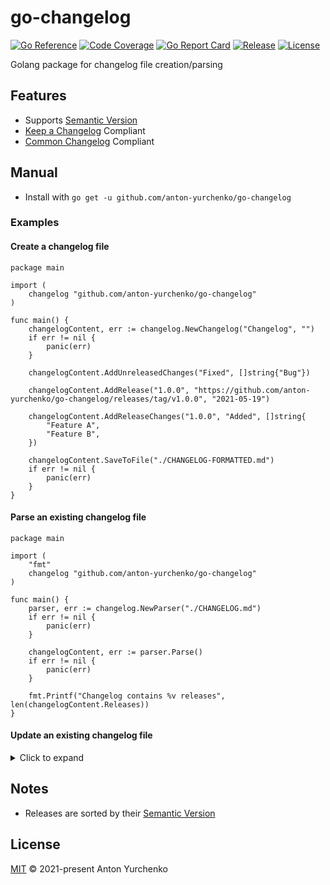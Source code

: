 # go-changelog

[![Go Reference](https://pkg.go.dev/badge/github.com/anton-yurchenko/go-changelog.svg)](https://pkg.go.dev/github.com/anton-yurchenko/go-changelog)
[![Code Coverage](https://codecov.io/gh/anton-yurchenko/go-changelog/branch/main/graph/badge.svg)](https://codecov.io/gh/anton-yurchenko/go-changelog)
[![Go Report Card](https://goreportcard.com/badge/github.com/anton-yurchenko/go-changelog)](https://goreportcard.com/report/github.com/anton-yurchenko/go-changelog)
[![Release](https://img.shields.io/github/v/release/anton-yurchenko/go-changelog)](https://github.com/anton-yurchenko/go-changelog/releases/latest)
[![License](https://img.shields.io/github/license/anton-yurchenko/go-changelog)](LICENSE.md)

Golang package for changelog file creation/parsing

## Features

- Supports [Semantic Version](https://semver.org/)
- [Keep a Changelog](https://keepachangelog.com/) Compliant
- [Common Changelog](https://github.com/vweevers/common-changelog) Compliant

## Manual

- Install with `go get -u github.com/anton-yurchenko/go-changelog`


### Examples

#### Create a changelog file

```golang
package main

import (
    changelog "github.com/anton-yurchenko/go-changelog"
)

func main() {
    changelogContent, err := changelog.NewChangelog("Changelog", "")
    if err != nil {
        panic(err)
    }

    changelogContent.AddUnreleasedChanges("Fixed", []string{"Bug"})

    changelogContent.AddRelease("1.0.0", "https://github.com/anton-yurchenko/go-changelog/releases/tag/v1.0.0", "2021-05-19")

    changelogContent.AddReleaseChanges("1.0.0", "Added", []string{
        "Feature A",
        "Feature B",
    })

    changelogContent.SaveToFile("./CHANGELOG-FORMATTED.md")
    if err != nil {
        panic(err)
    }
}
```

#### Parse an existing changelog file

```golang
package main

import (
    "fmt"
    changelog "github.com/anton-yurchenko/go-changelog"
)

func main() {
    parser, err := changelog.NewParser("./CHANGELOG.md")
    if err != nil {
        panic(err)
    }

    changelogContent, err := parser.Parse()
    if err != nil {
        panic(err)
    }

    fmt.Printf("Changelog contains %v releases", len(changelogContent.Releases))
}
```

#### Update an existing changelog file

<details><summary>Click to expand</summary>

```golang
package main

import (
    changelog "github.com/anton-yurchenko/go-changelog"
)

func main() {
    parser, err := changelog.NewParser("./CHANGELOG.md")
    if err != nil {
        panic(err)
    }

    changelogContent, err := parser.Parse()
    if err != nil {
        panic(err)
    }

    if err := changelogContent.YankRelease("1.2.1"); err != nil {
        panic(err)
    }

    changelogContent.SaveToFile("./CHANGELOG.md")
    if err != nil {
        panic(err)
    }
}
```

</details>  

## Notes

- Releases are sorted by their [Semantic Version](https://semver.org/)

## License

[MIT](LICENSE.md) © 2021-present Anton Yurchenko
